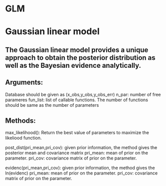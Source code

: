 # GLM 
# Gaussian linear model 

## The Gaussian linear model provides a unique approach to obtain the posterior distribution as well as the Bayesian evidence analytically.

## Arguments:

Database should be given as (x_obs,y_obs,y_obs_err) 
n_par: number of free parameres
fun_list: list of callable functions. The number of functions should be same as the number of parameters

## Methods:

max_likelihood(): Return the best value of parameters to maximize the likeliood function.

post_dist(pri_mean,pri_cov): given prior information, the method gives the posterior mean and covariance matrix 
                              pri_mean: mean of prior on the parameter.
                              pri_cov: covariance matrix of prior on the parameter.

evidenc(pri_mean,pri_cov): given prior information, the method gives the ln(evidenc)
                              pri_mean: mean of prior on the parameter.
                              pri_cov: covariance matrix of prior on the parameter.
